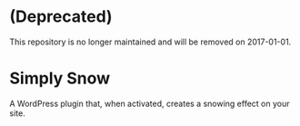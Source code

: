 # (Deprecated)

This repository is no longer maintained and will be removed on 2017-01-01.

Simply Snow
===========

A WordPress plugin that, when activated, creates a snowing effect on your site.
